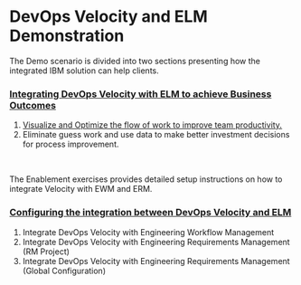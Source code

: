# DevOps Velocity and ELM Demonstration

The Demo scenario is divided into two sections presenting how the integrated IBM solution can help clients.
### [Integrating DevOps Velocity with ELM to achieve Business Outcomes](../main/docs/demo1/index.md)
1. <ins>Visualize<ins/> and <ins>Optimize<ins/> the flow of work to improve team productivity.
2. Eliminate guess work and use data to make better investment decisions for process improvement.
<br/>

The Enablement exercises provides detailed setup instructions on how to integrate Velocity with EWM and ERM.
### [Configuring the integration between DevOps Velocity and ELM](../main/docs/enable1/index.md)
1. Integrate DevOps Velocity with Engineering Workflow Management
2. Integrate DevOps Velocity with Engineering Requirements Management (RM Project)
3. Integrate DevOps Velocity with Engineering Requirements Management (Global Configuration)
 